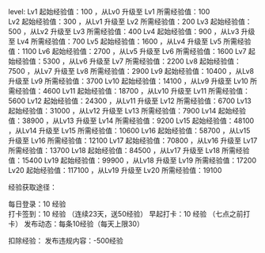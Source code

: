 level:
Lv1  起始经验值：100     ，从Lv0  升级至 Lv1  所需经验值：100  
Lv2  起始经验值：300     ，从Lv1  升级至 Lv2  所需经验值：200
Lv3  起始经验值：500     ，从Lv2  升级至 Lv3  所需经验值：400
Lv4  起始经验值：900     ，从Lv3  升级至 Lv4  所需经验值：700
Lv5  起始经验值：1600    ，从Lv4  升级至 Lv5  所需经验值：1100
Lv6  起始经验值：2700    ，从Lv5  升级至 Lv6  所需经验值：1600
Lv7  起始经验值：5300    ，从Lv6  升级至 Lv7  所需经验值：2200
Lv8  起始经验值：7500    ，从Lv7  升级至 Lv8  所需经验值：2900
Lv9  起始经验值：10400   ，从Lv8  升级至 Lv9  所需经验值：3700 
Lv10 起始经验值：14100   ，从Lv9  升级至 Lv10 所需经验值：4600
Lv11 起始经验值：18700   ，从Lv10 升级至 Lv11 所需经验值：5600
Lv12 起始经验值：24300   ，从Lv11 升级至 Lv12 所需经验值：6700
Lv13 起始经验值：31000   ，从Lv12 升级至 Lv13 所需经验值：7900 
Lv14 起始经验值：38900   ，从Lv13 升级至 Lv14 所需经验值：9200 
Lv15 起始经验值：48100   ，从Lv14 升级至 Lv15 所需经验值：10600
Lv16 起始经验值：58700   ，从Lv15 升级至 Lv16 所需经验值：12100 
Lv17 起始经验值：70800   ，从Lv16 升级至 Lv17 所需经验值：13700
Lv18 起始经验值：84500   ，从Lv17 升级至 Lv18 所需经验值：15400
Lv19 起始经验值：99900   ，从Lv18 升级至 Lv19 所需经验值：17200 
Lv20 起始经验值：117100  ，从Lv19 升级至 Lv20 所需经验值：19100 



经验获取途径：

每日登录：10 经验<br />
打卡签到：10 经验 （连续23天，送50经验）
早起打卡：10 经验 （七点之前打卡）
发布动态：每条10经验（每天上限30）




扣除经验：
发布违规内容：-500经验




